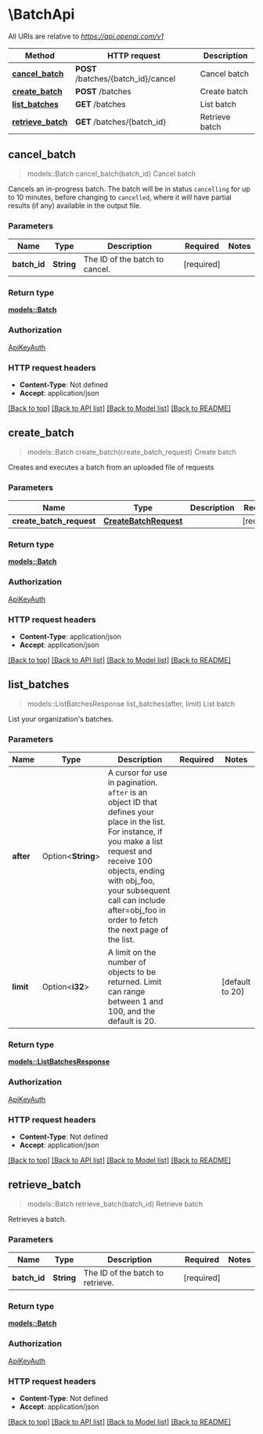 # \BatchApi

All URIs are relative to *https://api.openai.com/v1*

Method | HTTP request | Description
------------- | ------------- | -------------
[**cancel_batch**](BatchApi.md#cancel_batch) | **POST** /batches/{batch_id}/cancel | Cancel batch
[**create_batch**](BatchApi.md#create_batch) | **POST** /batches | Create batch
[**list_batches**](BatchApi.md#list_batches) | **GET** /batches | List batch
[**retrieve_batch**](BatchApi.md#retrieve_batch) | **GET** /batches/{batch_id} | Retrieve batch



## cancel_batch

> models::Batch cancel_batch(batch_id)
Cancel batch

Cancels an in-progress batch. The batch will be in status `cancelling` for up to 10 minutes, before changing to `cancelled`, where it will have partial results (if any) available in the output file.

### Parameters


Name | Type | Description  | Required | Notes
------------- | ------------- | ------------- | ------------- | -------------
**batch_id** | **String** | The ID of the batch to cancel. | [required] |

### Return type

[**models::Batch**](Batch.md)

### Authorization

[ApiKeyAuth](../README.md#ApiKeyAuth)

### HTTP request headers

- **Content-Type**: Not defined
- **Accept**: application/json

[[Back to top]](#) [[Back to API list]](../README.md#documentation-for-api-endpoints) [[Back to Model list]](../README.md#documentation-for-models) [[Back to README]](../README.md)


## create_batch

> models::Batch create_batch(create_batch_request)
Create batch

Creates and executes a batch from an uploaded file of requests

### Parameters


Name | Type | Description  | Required | Notes
------------- | ------------- | ------------- | ------------- | -------------
**create_batch_request** | [**CreateBatchRequest**](CreateBatchRequest.md) |  | [required] |

### Return type

[**models::Batch**](Batch.md)

### Authorization

[ApiKeyAuth](../README.md#ApiKeyAuth)

### HTTP request headers

- **Content-Type**: application/json
- **Accept**: application/json

[[Back to top]](#) [[Back to API list]](../README.md#documentation-for-api-endpoints) [[Back to Model list]](../README.md#documentation-for-models) [[Back to README]](../README.md)


## list_batches

> models::ListBatchesResponse list_batches(after, limit)
List batch

List your organization's batches.

### Parameters


Name | Type | Description  | Required | Notes
------------- | ------------- | ------------- | ------------- | -------------
**after** | Option<**String**> | A cursor for use in pagination. `after` is an object ID that defines your place in the list. For instance, if you make a list request and receive 100 objects, ending with obj_foo, your subsequent call can include after=obj_foo in order to fetch the next page of the list.  |  |
**limit** | Option<**i32**> | A limit on the number of objects to be returned. Limit can range between 1 and 100, and the default is 20.  |  |[default to 20]

### Return type

[**models::ListBatchesResponse**](ListBatchesResponse.md)

### Authorization

[ApiKeyAuth](../README.md#ApiKeyAuth)

### HTTP request headers

- **Content-Type**: Not defined
- **Accept**: application/json

[[Back to top]](#) [[Back to API list]](../README.md#documentation-for-api-endpoints) [[Back to Model list]](../README.md#documentation-for-models) [[Back to README]](../README.md)


## retrieve_batch

> models::Batch retrieve_batch(batch_id)
Retrieve batch

Retrieves a batch.

### Parameters


Name | Type | Description  | Required | Notes
------------- | ------------- | ------------- | ------------- | -------------
**batch_id** | **String** | The ID of the batch to retrieve. | [required] |

### Return type

[**models::Batch**](Batch.md)

### Authorization

[ApiKeyAuth](../README.md#ApiKeyAuth)

### HTTP request headers

- **Content-Type**: Not defined
- **Accept**: application/json

[[Back to top]](#) [[Back to API list]](../README.md#documentation-for-api-endpoints) [[Back to Model list]](../README.md#documentation-for-models) [[Back to README]](../README.md)

